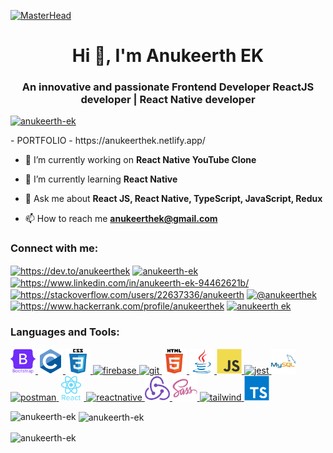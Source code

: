 [![MasterHead](https://globaleducation.s3.ap-south-1.amazonaws.com/globaledu/gif/front-end-development.gif)](https://Anukeerth-ek.io)
<h1 align="center">Hi 👋, I'm Anukeerth EK</h1>
<h3 align="center">An innovative and passionate Frontend Developer ReactJS developer | React Native developer</h3>


<p align="left"> <a href="https://twitter.com/anukeerth-ek" target="blank"><img src="https://img.shields.io/twitter/follow/anukeerth-ek?logo=twitter&style=for-the-badge" alt="anukeerth-ek" /></a> </p>
- PORTFOLIO - https://anukeerthek.netlify.app/

- 🔭 I’m currently working on **React Native YouTube Clone**

- 🌱 I’m currently learning **React Native**

- 💬 Ask me about **React JS, React Native, TypeScript, JavaScript, Redux**

- 📫 How to reach me **anukeerthek@gmail.com**



<h3 align="left">Connect with me:</h3>
<p align="left">
<a href="https://dev.to/https://dev.to/anukeerthek" target="blank"><img align="center" src="https://raw.githubusercontent.com/rahuldkjain/github-profile-readme-generator/master/src/images/icons/Social/devto.svg" alt="https://dev.to/anukeerthek" height="30" width="40" /></a>
<a href="https://twitter.com/anukeerth-ek" target="blank"><img align="center" src="https://raw.githubusercontent.com/rahuldkjain/github-profile-readme-generator/master/src/images/icons/Social/twitter.svg" alt="anukeerth-ek" height="30" width="40" /></a>
<a href="https://linkedin.com/in/https://www.linkedin.com/in/anukeerth-ek-94462621b/" target="blank"><img align="center" src="https://raw.githubusercontent.com/rahuldkjain/github-profile-readme-generator/master/src/images/icons/Social/linked-in-alt.svg" alt="https://www.linkedin.com/in/anukeerth-ek-94462621b/" height="30" width="40" /></a>
<a href="https://stackoverflow.com/users/https://stackoverflow.com/users/22637336/anukeerth" target="blank"><img align="center" src="https://raw.githubusercontent.com/rahuldkjain/github-profile-readme-generator/master/src/images/icons/Social/stack-overflow.svg" alt="https://stackoverflow.com/users/22637336/anukeerth" height="30" width="40" /></a>
<a href="https://medium.com/@anukeerthek" target="blank"><img align="center" src="https://raw.githubusercontent.com/rahuldkjain/github-profile-readme-generator/master/src/images/icons/Social/medium.svg" alt="@anukeerthek" height="30" width="40" /></a>
<a href="https://www.hackerrank.com/https://www.hackerrank.com/profile/anukeerthek" target="blank"><img align="center" src="https://raw.githubusercontent.com/rahuldkjain/github-profile-readme-generator/master/src/images/icons/Social/hackerrank.svg" alt="https://www.hackerrank.com/profile/anukeerthek" height="30" width="40" /></a>
<a href="https://www.leetcode.com/anukeerth ek" target="blank"><img align="center" src="https://raw.githubusercontent.com/rahuldkjain/github-profile-readme-generator/master/src/images/icons/Social/leet-code.svg" alt="anukeerth ek" height="30" width="40" /></a>
</p>

<h3 align="left">Languages and Tools:</h3>
<p align="left"> <a href="https://getbootstrap.com" target="_blank" rel="noreferrer"> <img src="https://raw.githubusercontent.com/devicons/devicon/master/icons/bootstrap/bootstrap-plain-wordmark.svg" alt="bootstrap" width="40" height="40"/> </a> <a href="https://www.cprogramming.com/" target="_blank" rel="noreferrer"> <img src="https://raw.githubusercontent.com/devicons/devicon/master/icons/c/c-original.svg" alt="c" width="40" height="40"/> </a> <a href="https://www.w3schools.com/css/" target="_blank" rel="noreferrer"> <img src="https://raw.githubusercontent.com/devicons/devicon/master/icons/css3/css3-original-wordmark.svg" alt="css3" width="40" height="40"/> </a> <a href="https://firebase.google.com/" target="_blank" rel="noreferrer"> <img src="https://www.vectorlogo.zone/logos/firebase/firebase-icon.svg" alt="firebase" width="40" height="40"/> </a> <a href="https://git-scm.com/" target="_blank" rel="noreferrer"> <img src="https://www.vectorlogo.zone/logos/git-scm/git-scm-icon.svg" alt="git" width="40" height="40"/> </a> <a href="https://www.w3.org/html/" target="_blank" rel="noreferrer"> <img src="https://raw.githubusercontent.com/devicons/devicon/master/icons/html5/html5-original-wordmark.svg" alt="html5" width="40" height="40"/> </a> <a href="https://www.java.com" target="_blank" rel="noreferrer"> <img src="https://raw.githubusercontent.com/devicons/devicon/master/icons/java/java-original.svg" alt="java" width="40" height="40"/> </a> <a href="https://developer.mozilla.org/en-US/docs/Web/JavaScript" target="_blank" rel="noreferrer"> <img src="https://raw.githubusercontent.com/devicons/devicon/master/icons/javascript/javascript-original.svg" alt="javascript" width="40" height="40"/> </a> <a href="https://jestjs.io" target="_blank" rel="noreferrer"> <img src="https://www.vectorlogo.zone/logos/jestjsio/jestjsio-icon.svg" alt="jest" width="40" height="40"/> </a> <a href="https://www.mysql.com/" target="_blank" rel="noreferrer"> <img src="https://raw.githubusercontent.com/devicons/devicon/master/icons/mysql/mysql-original-wordmark.svg" alt="mysql" width="40" height="40"/> </a> <a href="https://postman.com" target="_blank" rel="noreferrer"> <img src="https://www.vectorlogo.zone/logos/getpostman/getpostman-icon.svg" alt="postman" width="40" height="40"/> </a> <a href="https://reactjs.org/" target="_blank" rel="noreferrer"> <img src="https://raw.githubusercontent.com/devicons/devicon/master/icons/react/react-original-wordmark.svg" alt="react" width="40" height="40"/> </a> <a href="https://reactnative.dev/" target="_blank" rel="noreferrer"> <img src="https://reactnative.dev/img/header_logo.svg" alt="reactnative" width="40" height="40"/> </a> <a href="https://redux.js.org" target="_blank" rel="noreferrer"> <img src="https://raw.githubusercontent.com/devicons/devicon/master/icons/redux/redux-original.svg" alt="redux" width="40" height="40"/> </a> <a href="https://sass-lang.com" target="_blank" rel="noreferrer"> <img src="https://raw.githubusercontent.com/devicons/devicon/master/icons/sass/sass-original.svg" alt="sass" width="40" height="40"/> </a> <a href="https://tailwindcss.com/" target="_blank" rel="noreferrer"> <img src="https://www.vectorlogo.zone/logos/tailwindcss/tailwindcss-icon.svg" alt="tailwind" width="40" height="40"/> </a> <a href="https://www.typescriptlang.org/" target="_blank" rel="noreferrer"> <img src="https://raw.githubusercontent.com/devicons/devicon/master/icons/typescript/typescript-original.svg" alt="typescript" width="40" height="40"/> </a> </p>

<p><img align="left" src="https://github-readme-stats.vercel.app/api/top-langs?username=anukeerth-ek&show_icons=true&locale=en&layout=compact" alt="anukeerth-ek" /></p>

<p>&nbsp;<img align="center" src="https://github-readme-stats.vercel.app/api?username=anukeerth-ek&show_icons=true&locale=en" alt="anukeerth-ek" /></p>

<p><img align="center" src="https://github-readme-streak-stats.herokuapp.com/?user=anukeerth-ek&" alt="anukeerth-ek" /></p>

